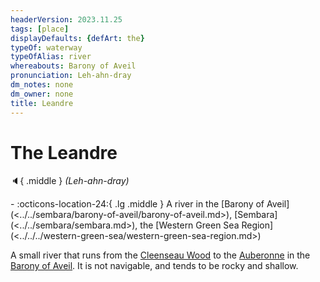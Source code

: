 ```yaml
---
headerVersion: 2023.11.25
tags: [place]
displayDefaults: {defArt: the}
typeOf: waterway
typeOfAlias: river
whereabouts: Barony of Aveil
pronunciation: Leh-ahn-dray
dm_notes: none
dm_owner: none
title: Leandre
---
```

# The Leandre
:speaker:{ .middle } *(Leh-ahn-dray)*  
<div class="grid cards ext-narrow-margin ext-one-column" markdown>
-    :octicons-location-24:{ .lg .middle } A river in the [Barony of Aveil](<../../sembara/barony-of-aveil/barony-of-aveil.md>), [Sembara](<../../sembara/sembara.md>), the [Western Green Sea Region](<../../../western-green-sea/western-green-sea-region.md>)  
</div>


A small river that runs from the  [Cleenseau Wood](<../../sembara/barony-of-aveil/cleenseau-region/cleenseau-wood.md>) to the [Auberonne](<./auberonne.md>) in the [Barony of Aveil](<../../sembara/barony-of-aveil/barony-of-aveil.md>). It is not navigable, and tends to be rocky and shallow. 